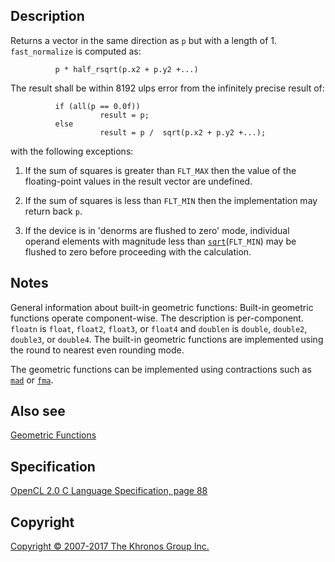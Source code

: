 
## Description

Returns a vector in the same direction as `p` but with a length of 1.
`fast_normalize` is computed as:

              p * half_rsqrt(p.x2 + p.y2 +...)

The result shall be within 8192 ulps error from the infinitely precise
result of:

              if (all(p == 0.0f))
                        result = p;
              else
                        result = p /  sqrt(p.x2 + p.y2 +...);

with the following exceptions:

1.  If the sum of squares is greater than `FLT_MAX` then the value of
    the floating-point values in the result vector are undefined.

2.  If the sum of squares is less than `FLT_MIN` then the implementation
    may return back `p`.

3.  If the device is in 'denorms are flushed to zero' mode, individual
    operand elements with magnitude less than
    [`sqrt`](sqrt.html)(`FLT_MIN`) may be flushed to zero before
    proceeding with the calculation.

## Notes

General information about built-in geometric functions: Built-in
geometric functions operate component-wise. The description is
per-component. `floatn` is `float`, `float2`, `float3`, or `float4` and
`doublen` is `double`, `double2`, `double3`, or `double4`. The built-in
geometric functions are implemented using the round to nearest even
rounding mode.

The geometric functions can be implemented using contractions such as
[`mad`](mad.html) or [`fma`](fma.html).

## Also see

[Geometric Functions](geometricFunctions.html)

## Specification

[OpenCL 2.0 C Language Specification, page
88](https://www.khronos.org/registry/cl/specs/opencl-2.0-openclc.pdf#page=88)

## Copyright

[Copyright © 2007-2017 The Khronos Group Inc.](copyright.html)
